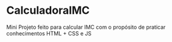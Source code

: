 # CalculadoraIMC
Mini Projeto feito para calcular IMC com o propósito de praticar conhecimentos HTML + CSS e JS
